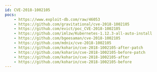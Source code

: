 ```yaml
---
id: CVE-2018-1002105
pocs: 
    - https://www.exploit-db.com/raw/46053
    - https://github.com/gravitational/cve-2018-1002105
    - https://github.com/evict/poc_CVE-2018-1002105
    - https://github.com/imlzw/Kubernetes-1.12.3-all-auto-install
    - https://github.com/bgeesaman/cve-2018-1002105
    - https://github.com/mdnix/cve-2018-1002105
    - https://github.com/koharin/cve-2018-1002105-after-patch
    - https://github.com/koharin/cve-2018-1002105-before-patch
    - https://github.com/koharin/cve-2018-1002105-after
    - https://github.com/koharin/cve-2018-1002105-before
---
```

